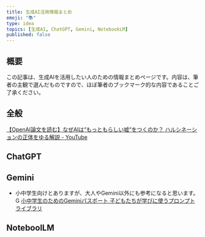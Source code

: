 ```yaml
---
title: 生成AI活用情報まとめ
emoji: "📚"
type: idea
topics: [生成AI, ChatGPT, Gemini, NotebookLM]
published: false
---
```


## 概要
この記事は、生成AIを活用したい人のための情報まとめページです。内容は、筆者の主観で選んだものですので、ほぼ筆者のブックマーク的な内容であることご了承ください。

## 全般

[【OpenAI論文を読む】なぜAIは“もっともらしい嘘“をつくのか？ ハルシネーションの正体をゆる解説 - YouTube](https://www.youtube.com/watch?v=j3ZOOl4y6GQ)

## ChatGPT



## Gemini

- 小中学生向けとありますが、大人やGemini以外にも参考になると思います。G
[小中学生のためのGeminiパスポート 子どもたちが学びに使うプロンプトライブラリ](https://services.google.com/fh/files/misc/gemini_passport_for_students.pdf)


## NoteboolLM



